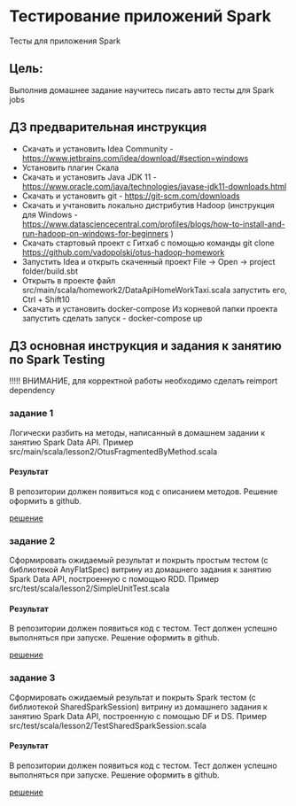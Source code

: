 # Тестирование приложений Spark
Тесты для приложения Spark

## Цель:
Выполнив домашнее задание научитесь писать авто тесты для Spark jobs

## ДЗ предварительная инструкция
* Скачать и установить Idea Community - https://www.jetbrains.com/idea/download/#section=windows
* Установить плагин Скала
* Скачать и установить Java JDK 11 - https://www.oracle.com/java/technologies/javase-jdk11-downloads.html
* Скачать и установить git - https://git-scm.com/downloads
* Скачать и учтановить локально дистрибутив Hadoop (инструкция для Windows - https://www.datasciencecentral.com/profiles/blogs/how-to-install-and-run-hadoop-on-windows-for-beginners )
* Cкачать стартовый проект с Гитхаб c помощью команды git clone https://github.com/vadopolski/otus-hadoop-homework
* Запустить Idea и открыть скаченный проект File -> Open -> project folder/build.sbt
* Открыть в проекте файл src/main/scala/homework2/DataApiHomeWorkTaxi.scala запустить его, Ctrl + Shift10
* Скачать и установить docker-compose Из корневой папки проекта запустить сделать запуск - docker-compose up

## ДЗ основная инструкция и задания к занятию по Spark Testing
!!!!! ВНИМАНИЕ, для корректной работы необходимо сделать reimport dependency

### задание 1
Логически разбить на методы, написанный в домашнем задании к занятию Spark Data API. Пример src/main/scala/lesson2/OtusFragmentedByMethod.scala

#### Результат
В репозитории должен появиться код с описанием методов. Решение оформить в github.

[решение](./code_refactor)

### задание 2
Сформировать ожидаемый результат и покрыть простым тестом (с библиотекой AnyFlatSpec) витрину из домашнего задания к занятию Spark Data API, построенную с помощью RDD. Пример src/test/scala/lesson2/SimpleUnitTest.scala

#### Результат
В репозитории должен появиться код с тестом. Тест должен успешно выполняться при запуске. Решение оформить в github.

[решение](./with_AnyFlatSpec)

### задание 3
Сформировать ожидаемый результат и покрыть Spark тестом (с библиотекой SharedSparkSession) витрину из домашнего задания к занятию Spark Data API, построенную с помощью DF и DS. Пример src/test/scala/lesson2/TestSharedSparkSession.scala

#### Результат
В репозитории должен появиться код с тестом. Тест должен успешно выполняться при запуске. Решение оформить в github.

[решение](./with_SharedSparkSession)
